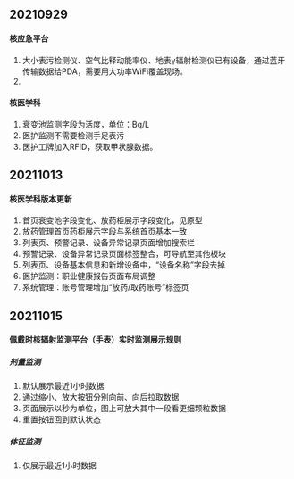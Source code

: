 ## 20210929

#### 核应急平台

1. 大小表污检测仪、空气比释动能率仪、地表γ辐射检测仪已有设备，通过蓝牙传输数据给PDA，需要用大功率WiFi覆盖现场。
2. 

#### 核医学科

1. 衰变池监测字段为活度，单位：Bq/L
2. 医护监测不需要检测手足表污
3. 医护工牌加入RFID，获取甲状腺数据。

## 20211013

#### 核医学科版本更新

1. 首页衰变池字段变化、放药柜展示字段变化，见原型
2. 放药管理首页药柜展示字段与系统首页基本一致
3. 列表页、预警记录、设备异常记录页面增加搜索栏
4. 预警记录、设备异常记录页面标签整合，可导航至其他板块
5. 列表页、设备基本信息和新增设备中，“设备名称”字段去掉
6. 医护监测：职业健康报告页面布局调整
7. 系统管理：账号管理增加“放药/取药账号”标签页

## 20211015

#### 佩戴时核辐射监测平台（手表）实时监测展示规则

##### 剂量监测

1. 默认展示最近1小时数据
2. 通过缩小、放大按钮分别向前、向后拉取数据
3. 页面展示以秒为单位，图上可放大其中一段看更细颗粒数据
4. 重置按钮回到默认状态

##### 体征监测

1. 仅展示最近1小时数据

